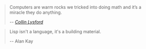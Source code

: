 > Computers are warm rocks we tricked into doing math and it’s a miracle they do anything.
>
> -- [<cite>Collin Lysford</cite>](https://desystemize.substack.com/p/desystemize-7)

> Lisp isn't a language, it's a building material.
>
> -- Alan Kay

<!--
**JayAndCatchFire/JayAndCatchFire** is a ✨ _special_ ✨ repository because its `README.md` (this file) appears on your GitHub profile.

Here are some ideas to get you started:

- 🔭 I’m currently working on ...
- 🌱 I’m currently learning ...
- 👯 I’m looking to collaborate on ...
- 🤔 I’m looking for help with ...
- 💬 Ask me about ...
- 📫 How to reach me: ...
- 😄 Pronouns: ...
- ⚡ Fun fact: ...
-->
